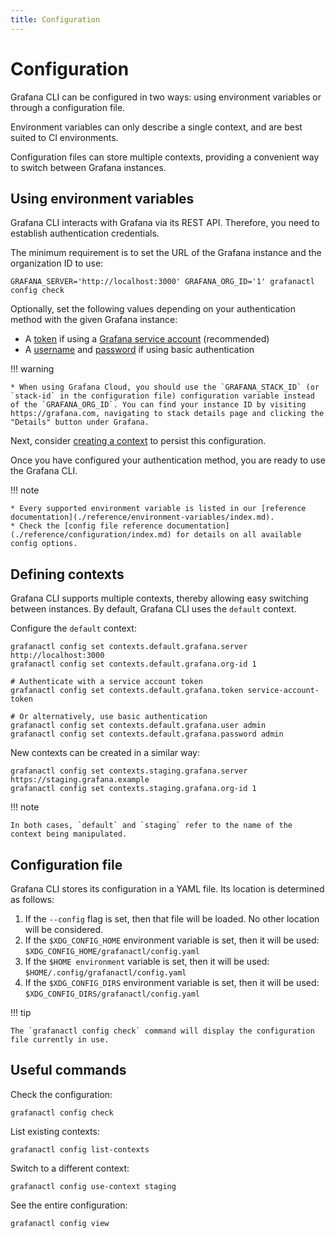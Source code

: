 ```yaml
---
title: Configuration
---
```


# Configuration

Grafana CLI can be configured in two ways: using environment variables or through a configuration file.

Environment variables can only describe a single context, and are best suited to CI environments.

Configuration files can store multiple contexts, providing a convenient way to switch between Grafana instances.

## Using environment variables

Grafana CLI interacts with Grafana via its REST API. Therefore, you need to establish authentication credentials.

The minimum requirement is to set the URL of the Grafana instance and the organization ID to use:

```shell
GRAFANA_SERVER='http://localhost:3000' GRAFANA_ORG_ID='1' grafanactl config check
```

Optionally, set the following values depending on your authentication method with the given Grafana instance:

* A [token](./reference/environment-variables/index.md#grafana_token) if using a [Grafana service account](https://grafana.com/docs/grafana/latest/administration/service-accounts/) (recommended)
* A [username](./reference/environment-variables/index.md#grafana_user) and [password](./reference/environment-variables/index.md#grafana_password) if using basic authentication

!!! warning

    * When using Grafana Cloud, you should use the `GRAFANA_STACK_ID` (or `stack-id` in the configuration file) configuration variable instead of the `GRAFANA_ORG_ID`. You can find your instance ID by visiting https://grafana.com, navigating to stack details page and clicking the "Details" button under Grafana.

Next, consider [creating a context](#defining-contexts) to persist this configuration.

Once you have configured your authentication method, you are ready to use the Grafana CLI.

!!! note

    * Every supported environment variable is listed in our [reference documentation](./reference/environment-variables/index.md).
    * Check the [config file reference documentation](./reference/configuration/index.md) for details on all available config options.

## Defining contexts

Grafana CLI supports multiple contexts, thereby allowing easy switching between instances. By default, Grafana CLI uses the `default` context.

Configure the `default` context:

```shell
grafanactl config set contexts.default.grafana.server http://localhost:3000
grafanactl config set contexts.default.grafana.org-id 1

# Authenticate with a service account token
grafanactl config set contexts.default.grafana.token service-account-token

# Or alternatively, use basic authentication
grafanactl config set contexts.default.grafana.user admin
grafanactl config set contexts.default.grafana.password admin
```

New contexts can be created in a similar way:

```shell
grafanactl config set contexts.staging.grafana.server https://staging.grafana.example
grafanactl config set contexts.staging.grafana.org-id 1
```

!!! note

    In both cases, `default` and `staging` refer to the name of the context being manipulated.

## Configuration file

Grafana CLI stores its configuration in a YAML file. Its location is determined as follows:

1. If the `--config` flag is set, then that file will be loaded. No other location will be considered.
2. If the `$XDG_CONFIG_HOME` environment variable is set, then it will be used: `$XDG_CONFIG_HOME/grafanactl/config.yaml`
3. If the `$HOME environment` variable is set, then it will be used: `$HOME/.config/grafanactl/config.yaml`
4. If the `$XDG_CONFIG_DIRS` environment variable is set, then it will be used: `$XDG_CONFIG_DIRS/grafanactl/config.yaml`

!!! tip

    The `grafanactl config check` command will display the configuration file currently in use.

## Useful commands

Check the configuration:

```shell
grafanactl config check
```

List existing contexts:

```shell
grafanactl config list-contexts
```

Switch to a different context:

```shell
grafanactl config use-context staging
```

See the entire configuration:

```shell
grafanactl config view
```

